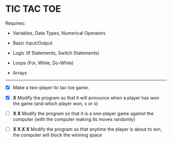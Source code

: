 # TIC TAC TOE

Requires:

- Variables, Data Types, Numerical Operators

- Basic Input/Output

- Logic (If Statements, Switch Statements)

- Loops (For, While, Do-While)

- Arrays

---

- [x] Make a two-player tic tac toe game.

- [x] **X** Modify the program so that it will announce when a player has won the game (and which player won, x or o)

- [ ] **X X** Modify the program so that it is a one-player game against the computer (with the computer making its moves randomly)

- [ ] **X X X X** Modify the program so that anytime the player is about to win, the computer will block the winning space